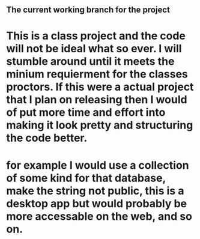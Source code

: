 ## The current working branch for the project
# This is a class project and the code will not be ideal what so ever. I will stumble around until it meets the minium requierment for the classes proctors. If this were a actual project that I plan on releasing then I would of put more time and effort into making it look pretty and structuring the code better.
# for example I would use a collection of some kind for that database, make the string not public, this is a desktop app but would probably be more accessable on the web, and so on. 
